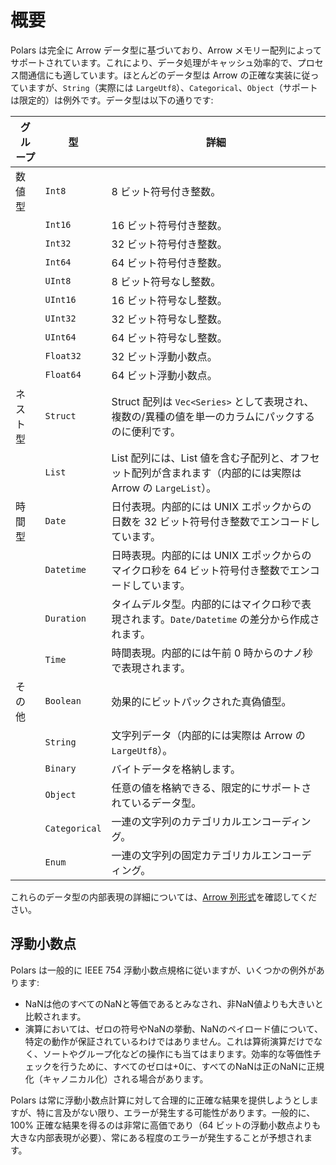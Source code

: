 # 概要

Polars は完全に Arrow データ型に基づいており、Arrow メモリー配列によってサポートされています。これにより、データ処理がキャッシュ効率的で、プロセス間通信にも適しています。ほとんどのデータ型は Arrow の正確な実装に従っていますが、`String`（実際には `LargeUtf8`）、`Categorical`、`Object`（サポートは限定的）は例外です。データ型は以下の通りです:

| グループ | 型            | 詳細                                                                                                                              |
| -------- | ------------- | ------------------------------------------------------------------------------------------------------------------------------------ |
| 数値型   | `Int8`        | 8 ビット符号付き整数。                                                                                                                |
|          | `Int16`       | 16 ビット符号付き整数。                                                                                                               |
|          | `Int32`       | 32 ビット符号付き整数。                                                                                                               |
|          | `Int64`       | 64 ビット符号付き整数。                                                                                                               |
|          | `UInt8`       | 8 ビット符号なし整数。                                                                                                              |
|          | `UInt16`      | 16 ビット符号なし整数。                                                                                                             |
|          | `UInt32`      | 32 ビット符号なし整数。                                                                                                             |
|          | `UInt64`      | 64 ビット符号なし整数。                                                                                                             |
|          | `Float32`     | 32 ビット浮動小数点。                                                                                                               |
|          | `Float64`     | 64 ビット浮動小数点。                                                                                                               |
| ネスト型 | `Struct`      | Struct 配列は `Vec<Series>` として表現され、複数の/異種の値を単一のカラムにパックするのに便利です。             |
|          | `List`        | List 配列には、List 値を含む子配列と、オフセット配列が含まれます（内部的には実際は Arrow の `LargeList`）。 |
| 時間型   | `Date`        | 日付表現。内部的には UNIX エポックからの日数を 32 ビット符号付き整数でエンコードしています。                             |
|          | `Datetime`    | 日時表現。内部的には UNIX エポックからのマイクロ秒を 64 ビット符号付き整数でエンコードしています。                 |
|          | `Duration`    | タイムデルタ型。内部的にはマイクロ秒で表現されます。`Date/Datetime` の差分から作成されます。                                  |
|          | `Time`        | 時間表現。内部的には午前 0 時からのナノ秒で表現されます。                                                           |
| その他   | `Boolean`     | 効果的にビットパックされた真偽値型。                                                                                                 |
|          | `String`      | 文字列データ（内部的には実際は Arrow の `LargeUtf8`）。                                                                         |
|          | `Binary`      | バイトデータを格納します。                                                                                                                 |
|          | `Object`      | 任意の値を格納できる、限定的にサポートされているデータ型。                                                                                 |
|          | `Categorical` | 一連の文字列のカテゴリカルエンコーディング。                                                                                          |
|          | `Enum`        | 一連の文字列の固定カテゴリカルエンコーディング。                                                                                    |

これらのデータ型の内部表現の詳細については、[Arrow 列形式](https://arrow.apache.org/docs/format/Columnar.html)を確認してください。

## 浮動小数点

Polars は一般的に IEEE 754 浮動小数点規格に従いますが、いくつかの例外があります:

- NaNは他のすべてのNaNと等価であるとみなされ、非NaN値よりも大きいと比較されます。
- 演算においては、ゼロの符号やNaNの挙動、NaNのペイロード値について、特定の動作が保証されているわけではありません。これは算術演算だけでなく、ソートやグループ化などの操作にも当てはまります。効率的な等価性チェックを行うために、すべてのゼロは+0に、すべてのNaNは正のNaNに正規化（キャノニカル化）される場合があります。

Polars は常に浮動小数点計算に対して合理的に正確な結果を提供しようとしますが、特に言及がない限り、エラーが発生する可能性があります。一般的に、100% 正確な結果を得るのは非常に高価であり（64 ビットの浮動小数点よりも大きな内部表現が必要）、常にある程度のエラーが発生することが予想されます。
